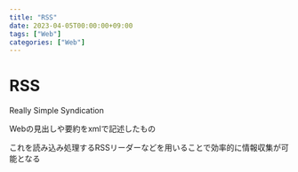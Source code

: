```yaml
---
title: "RSS"
date: 2023-04-05T00:00:00+09:00
tags: ["Web"]
categories: ["Web"]
---
```

# RSS

Really Simple Syndication

Webの見出しや要約をxmlで記述したもの

これを読み込み処理するRSSリーダーなどを用いることで効率的に情報収集が可能となる